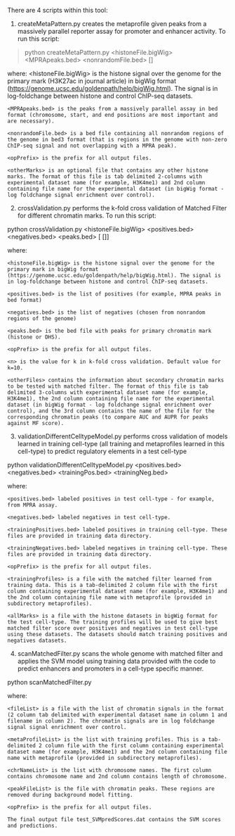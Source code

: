 

There are 4 scripts within this tool:

1) createMetaPattern.py creates the metaprofile given peaks from a massively parallel reporter assay for promoter and enhancer activity. To run this script:

> python createMetaPattern.py <histoneFile.bigWig> <MPRApeaks.bed> <nonrandomFile.bed> <opPrefix> [<otherMarks>]

where:
	<histoneFile.bigWig> is the histone signal over the genome for the primary mark (H3K27ac in journal article) in bigWig format (https://genome.ucsc.edu/goldenpath/help/bigWig.html). The signal is in log-foldchange between histone and control ChIP-seq datasets.

	<MPRApeaks.bed> is the peaks from a massively parallel assay in bed format (chromosome, start, and end positions are most important and are necessary).

	<nonrandomFile.bed> is a bed file containing all nonrandom regions of the genome in bed3 format (that is regions in the genome with non-zero ChIP-seq signal and not overlapping with a MPRA peak).

	<opPrefix> is the prefix for all output files.

	<otherMarks> is an optional file that contains any other histone marks. The format of this file is tab delimited 2-columns with experimental dataset name (for example, H3K4me1) and 2nd column containing file name for the experimental dataset (in bigWig format - log foldchange signal enrichment over control).


2) crossValidation.py performs the k-fold cross validation of Matched Filter for different chromatin marks. To run this script:

python crossValidation.py <histoneFile.bigWig> <positives.bed> <negatives.bed> <peaks.bed> <opPrefix> [<n> [<otherFiles>]]

where:

	<histoneFile.bigWig> is the histone signal over the genome for the primary mark in bigWig format (https://genome.ucsc.edu/goldenpath/help/bigWig.html). The signal is in log-foldchange between histone and control ChIP-seq datasets.

	<positives.bed> is the list of positives (for example, MPRA peaks in bed format)

	<negatives.bed> is the list of negatives (chosen from nonrandom regions of the genome)

	<peaks.bed> is the bed file with peaks for primary chromatin mark (histone or DHS).

	<opPrefix> is the prefix for all output files.

	<n> is the value for k in k-fold cross validation. Default value for k=10.

	<otherFiles> contains the information about secondary chromatin marks to be tested with matched filter. The format of this file is tab delimited 3-columns with experimental dataset name (for example, H3K4me1), the 2nd column containing file name for the experimental dataset (in bigWig format - log foldchange signal enrichment over control), and the 3rd column contains the name of the file for the corresponding chromatin peaks (to compare AUC and AUPR for peaks against MF score).

3) validationDifferentCelltypeModel.py performs cross validation of models learned in training cell-type (all training and metaprofiles learned in this cell-type) to predict regulatory elements in a test cell-type

python validationDifferentCelltypeModel.py <positives.bed> <negatives.bed> <trainingPos.bed> <trainingNeg.bed> <opPrefix> <trainingProfiles> <allMarks>

where:

	<positives.bed> labeled positives in test cell-type - for example, from MPRA assay.

	<negatives.bed> labeled negatives in test cell-type.

	<trainingPositives.bed> labeled positives in training cell-type. These files are provided in training data directory.

	<trainingNegatives.bed> labeled negatives in training cell-type. These files are provided in training data directory.

	<opPrefix> is the prefix for all output files.

	<trainingProfiles> is a file with the matched filter learned from training data. This is a tab-delimited 2 column file with the first column containing experimental dataset name (for example, H3K4me1) and the 2nd column containing file name with metaprofile (provided in subdirectory metaprofiles).

	<allMarks> is a file with the histone datasets in bigWig format for the test cell-type. The training profiles will be used to give best matched filter score over positives and negatives in test cell-type using these datasets. The datasets should match training positives and negatives datasets. 

4) scanMatchedFilter.py scans the whole genome with matched filter and applies the SVM model using training data provided with the code to predict enhancers and promoters in a cell-type specific manner.

python scanMatchedFilter.py <fileList> <metaProfileList> <chrNameList> <peakFileList> <opPrefix>

where:

	<fileList> is a file with the list of chromatin signals in the format (2 column tab delimited with experimental dataset name in column 1 and filename in column 2). The chromatin signals are in log foldchange signal signal enrichment over control.

	<metaProfileList> is the list with training profiles. This is a tab-delimited 2 column file with the first column containing experimental dataset name (for example, H3K4me1) and the 2nd column containing file name with metaprofile (provided in subdirectory metaprofiles).

	<chrNameList> is the list with chromosome names. The first column contains chromosome name and 2nd column contains length of chromosome.

	<peakFileList> is the file with chromatin peaks. These regions are removed during background model fitting.

	<opPrefix> is the prefix for all output files.

	The final output file test_SVMpredScores.dat contains the SVM scores and predictions.
	
